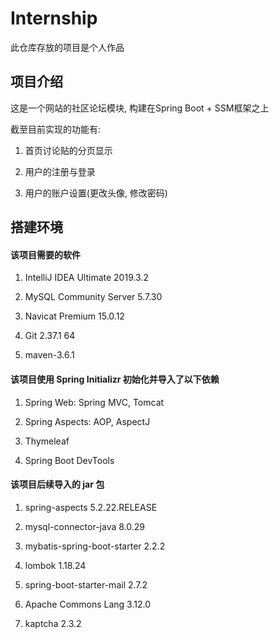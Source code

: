 # Internship
此仓库存放的项目是个人作品

## 项目介绍

这是一个网站的社区论坛模块, 构建在Spring Boot + SSM框架之上

截至目前实现的功能有:

1. 首页讨论贴的分页显示

2. 用户的注册与登录

3. 用户的账户设置(更改头像, 修改密码)

## 搭建环境

#### 该项目需要的软件

1. IntelliJ IDEA Ultimate 2019.3.2

2. MySQL Community Server 5.7.30

3. Navicat Premium 15.0.12

4. Git 2.37.1 64

5. maven-3.6.1

#### 该项目使用 Spring Initializr 初始化并导入了以下依赖

1. Spring Web: Spring MVC, Tomcat

2. Spring Aspects: AOP, AspectJ

3. Thymeleaf

4. Spring Boot DevTools

#### 该项目后续导入的 jar 包

1. spring-aspects 5.2.22.RELEASE

2. mysql-connector-java 8.0.29

3. mybatis-spring-boot-starter 2.2.2

4. lombok 1.18.24

5. spring-boot-starter-mail 2.7.2

6. Apache Commons Lang 3.12.0

7. kaptcha 2.3.2